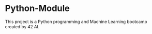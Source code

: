 # Python-Module
This project is a Python programming and Machine Learning bootcamp created by 42 AI.
